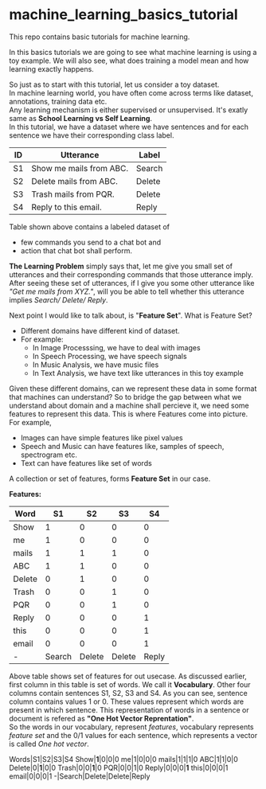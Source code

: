 # machine_learning_basics_tutorial
This repo contains basic tutorials for machine learning.

In this basics tutorials we are going to see what machine learning is using a toy example.
We will also see, what does training a model mean and how learning exactly happens.

So just as to start with this tutorial, let us consider a toy dataset.  
In machine learning world, you have often come across terms like dataset, annotations, training data etc.  
Any learning mechanism is either supervised or unsupervised. It's exatly same as **School Learning vs Self Learning**.  
In this tutorial, we have a dataset where we have sentences and for each sentence we have their corresponding class label.  

ID | Utterance | Label
----|----------|----------
S1 | Show me mails from ABC. | Search
S2 | Delete mails from ABC.  | Delete
S3 | Trash mails from PQR.   | Delete
S4 | Reply to this email.    | Reply


Table shown above contains a labeled dataset of  
* few commands you send to a chat bot and 
* action that chat bot shall perform.

**The Learning Problem** simply says that, let me give you small set of utterances and their corresponding commands that those utterance imply. 
After seeing these set of utterances, if I give you some other utterance like *"Get me mails from XYZ."*, will you be able to tell whether this utterance
implies *Search/ Delete/ Reply*.  

Next point I would like to talk about, is "**Feature Set**". What is Feature Set?  
* Different domains have different kind of dataset.
* For example:
	* In Image Processsing, we have to deal with images
	* In Speech Processing, we have speech signals
	* In Music Analysis, we have music files
	* In Text Analysis, we have text like utterances in this toy example
 
Given these different domains, can we represent these data in some format that machines can understand? So to bridge the gap between 
what we understand about domain and a machine shall percieve it, we need some features to represent this data. This is where Features come into picture.  
For example,  
* Images can have simple features like pixel values
* Speech and Music can have features like, samples of speech, spectrogram etc.
* Text can have features like set of words

A collection or set of features, forms **Feature Set** in our case.  

**Features:**

Word|S1|S2|S3|S4
----|--|--|--|--
Show|1|0|0|0
me|1|0|0|0
mails|1|1|1|0
ABC|1|1|0|0
Delete|0|1|0|0
Trash|0|0|1|0
PQR|0|0|1|0
Reply|0|0|0|1
this|0|0|0|1
email|0|0|0|1
-|Search|Delete|Delete|Reply

Above table shows set of features for out usecase. As discussed earlier, first column in this table is set of words. We call it **Vocabulary**. Other 
four columns contain sentences S1, S2, S3 and S4. As you can see, sentence column contains values 1 or 0. These values represent which words are present 
in which sentence. This representation of words in a sentence or document is refered as **"One Hot Vector Reprentation"**.  
So the words in our vocabulary, represent *features*, vocabulary represents *feature set* and the 0/1 values for each sentence, which represents a vector 
is called *One hot vector*.

Words|S1|S2|S3|S4
Show|**1**|0|0|0
me|1|0|0|0
mails|1|1|1|0
ABC|1|1|0|0
Delete|0|**1**|0|0
Trash|0|0|**1**|0
PQR|0|0|1|0
Reply|0|0|0|**1**
this|0|0|0|1
email|0|0|0|1
-|Search|Delete|Delete|Reply
 
